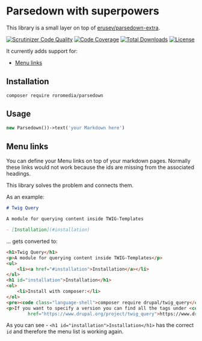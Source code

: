 # Parsedown with superpowers

This library is a small layer on top of [erusev/parsedown-extra](https://github.com/erusev/parsedown-extra).

[![Scrutinizer Code Quality](https://scrutinizer-ci.com/g/Roromedia-GmbH/parsedown/badges/quality-score.png?b=main)](https://scrutinizer-ci.com/g/Roromedia-GmbH/parsedown/?branch=main)
[![Code Coverage](https://scrutinizer-ci.com/g/Roromedia-GmbH/parsedown/badges/coverage.png?b=main)](https://scrutinizer-ci.com/g/Roromedia-GmbH/parsedown/?branch=main)
[![Total Downloads](http://poser.pugx.org/roromedia/parsedown/downloads)](https://packagist.org/packages/roromedia/parsedown)
[![License](http://poser.pugx.org/roromedia/parsedown/license)](https://packagist.org/packages/roromedia/parsedown)

It currently adds support for:

- [Menu links](#menu-links)

## Installation

`composer require roromedia/parsedown`

## Usage

```php
new Parsedown())->text('your Markdown here')
```

## Menu links

You can define your Menu links on top of your markdown pages. Normally these links would not work because the ids are
missing from the associated headings.

This library solves the problem and connects them.

As an example:

```markdown
# Twig Query

A module for querying content inside TWIG-Templates

- [Installation](#installation)
```

... gets converted to:

```html
<h1>Twig Query</h1>
<p>A module for querying content inside TWIG-Templates</p>
<ul>
    <li><a href="#installation">Installation</a></li>
</ul>
<h1 id="installation">Installation</h1>
<ol>
    <li>Install with composer:</li>
</ol>
<pre><code class="language-shell">composer require drupal/twig_query</code></pre>
<p>If you want to specify a version you can find all the tags under <code>Source code</code> on <a
        href="https://www.drupal.org/project/twig_query">https://www.drupal.org/project/twig_query</a></p>
```

As you can see - `<h1 id="installation">Installation</h1>` has the correct `id` and therefore the menu list is working
again.
